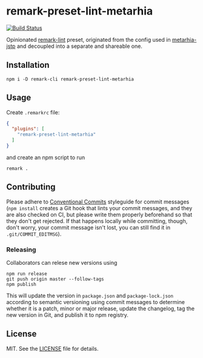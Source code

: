 # remark-preset-lint-metarhia

[![Build Status][travis-badge]][travis-url]

Opinionated [remark-lint][] preset, originated from the config used in
[metarhia-jstp][] and decoupled into a separate and shareable one.

## Installation

```console
npm i -D remark-cli remark-preset-lint-metarhia
```

## Usage

Create `.remarkrc` file:

```json
{
  "plugins": [
    "remark-preset-lint-metarhia"
  ]
}
```

and create an npm script to run

```console
remark .
```

## Contributing

Please adhere to [Conventional Commits][] styleguide for commit messages (`npm
install` creates a Git hook that lints your commit messages, and they are also
checked on CI, but please write them properly beforehand so that they don't get
rejected.  If that happens locally while committing, though, don't worry, your
commit message isn't lost, you can still find it in `.git/COMMIT_EDITMSG`).

### Releasing

Collaborators can relese new versions using

```console
npm run release
git push origin master --follow-tags
npm publish
```

This will update the version in `package.json` and `package-lock.json`
according to semantic versioning using commit messages to determine whether it
is a patch, minor or major release, update the changelog, tag the new version
in Git, and publish it to npm registry.

## License

MIT. See the [LICENSE][] file for details.

[Conventional Commits]: https://conventionalcommits.org/
[LICENSE]: LICENSE
[metarhia-jstp]: https://github.com/metarhia/jstp
[remark-lint]: https://github.com/wooorm/remark-lint
[travis-badge]: https://travis-ci.org/metarhia/remark-preset-lint-metarhia.svg?branch=master
[travis-url]: https://travis-ci.org/metarhia/remark-preset-lint-metarhia
